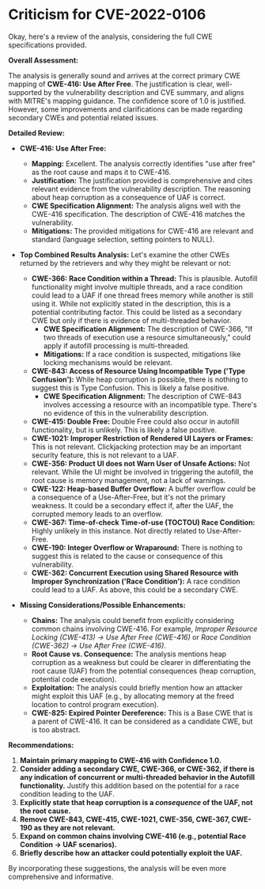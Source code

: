 # Criticism for CVE-2022-0106

Okay, here's a review of the analysis, considering the full CWE specifications provided.

**Overall Assessment:**

The analysis is generally sound and arrives at the correct primary CWE mapping of **CWE-416: Use After Free**. The justification is clear, well-supported by the vulnerability description and CVE summary, and aligns with MITRE's mapping guidance. The confidence score of 1.0 is justified. However, some improvements and clarifications can be made regarding secondary CWEs and potential related issues.

**Detailed Review:**

*   **CWE-416: Use After Free:**
    *   **Mapping:** Excellent. The analysis correctly identifies "use after free" as the root cause and maps it to CWE-416.
    *   **Justification:** The justification provided is comprehensive and cites relevant evidence from the vulnerability description. The reasoning about heap corruption as a consequence of UAF is correct.
    *   **CWE Specification Alignment:** The analysis aligns well with the CWE-416 specification. The description of CWE-416 matches the vulnerability.
    *   **Mitigations:** The provided mitigations for CWE-416 are relevant and standard (language selection, setting pointers to NULL).

*   **Top Combined Results Analysis:**
    Let's examine the other CWEs returned by the retrievers and why they might be relevant or not:

    *   **CWE-366: Race Condition within a Thread:** This is plausible. Autofill functionality might involve multiple threads, and a race condition could lead to a UAF if one thread frees memory while another is still using it. While not explicitly stated in the description, this is a potential contributing factor. This could be listed as a secondary CWE but only if there is evidence of multi-threaded behavior.
        *   **CWE Specification Alignment:** The description of CWE-366, "If two threads of execution use a resource simultaneously," could apply if autofill processing is multi-threaded.
        *   **Mitigations:** If a race condition is suspected, mitigations like locking mechanisms would be relevant.
    *   **CWE-843: Access of Resource Using Incompatible Type ('Type Confusion'):** While heap corruption is possible, there is nothing to suggest this is Type Confusion. This is likely a false positive.
        *   **CWE Specification Alignment:** The description of CWE-843 involves accessing a resource with an incompatible type. There's no evidence of this in the vulnerability description.
    *   **CWE-415: Double Free:** Double Free could also occur in autofill functionality, but is unlikely. This is likely a false positive.
    *   **CWE-1021: Improper Restriction of Rendered UI Layers or Frames:** This is not relevant. Clickjacking protection may be an important security feature, this is not relevant to a UAF.
    *   **CWE-356: Product UI does not Warn User of Unsafe Actions:** Not relevant. While the UI might be involved in triggering the autofill, the root cause is memory management, not a lack of warnings.
    *   **CWE-122: Heap-based Buffer Overflow:** A buffer overflow *could* be a consequence of a Use-After-Free, but it's not the primary weakness. It could be a secondary effect if, after the UAF, the corrupted memory leads to an overflow.
    *   **CWE-367: Time-of-check Time-of-use (TOCTOU) Race Condition:** Highly unlikely in this instance. Not directly related to Use-After-Free.
    *   **CWE-190: Integer Overflow or Wraparound:** There is nothing to suggest this is related to the cause or consequence of this vulnerability.
    *   **CWE-362: Concurrent Execution using Shared Resource with Improper Synchronization ('Race Condition'):** A race condition could lead to a UAF. As above, this could be a secondary CWE.

*   **Missing Considerations/Possible Enhancements:**

    *   **Chains:** The analysis could benefit from explicitly considering common chains involving CWE-416. For example, *Improper Resource Locking (CWE-413) -> Use After Free (CWE-416)* or *Race Condition (CWE-362) -> Use After Free (CWE-416)*.
    *   **Root Cause vs. Consequence:** The analysis mentions heap corruption as a weakness but could be clearer in differentiating the root cause (UAF) from the potential consequences (heap corruption, potential code execution).
    *   **Exploitation:** The analysis could briefly mention how an attacker might exploit this UAF (e.g., by allocating memory at the freed location to control program execution).
    *   **CWE-825: Expired Pointer Dereference:** This is a Base CWE that is a parent of CWE-416. It can be considered as a candidate CWE, but is too abstract.

**Recommendations:**

1.  **Maintain primary mapping to CWE-416 with Confidence 1.0.**
2.  **Consider adding a secondary CWE, CWE-366, or CWE-362, if there is any indication of concurrent or multi-threaded behavior in the Autofill functionality.** Justify this addition based on the potential for a race condition leading to the UAF.
3.  **Explicitly state that heap corruption is a *consequence* of the UAF, not the root cause.**
4.  **Remove CWE-843, CWE-415, CWE-1021, CWE-356, CWE-367, CWE-190 as they are not relevant.**
5.  **Expand on common chains involving CWE-416 (e.g., potential Race Condition -> UAF scenarios).**
6.  **Briefly describe how an attacker could potentially exploit the UAF.**

By incorporating these suggestions, the analysis will be even more comprehensive and informative.